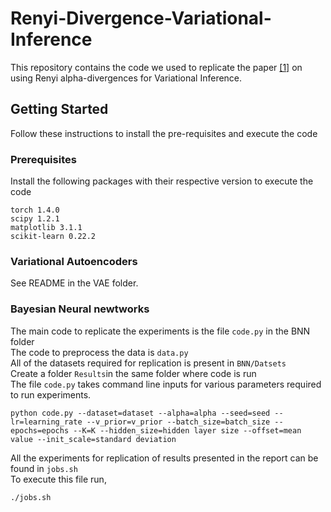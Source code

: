 # Renyi-Divergence-Variational-Inference

This repository contains the code we used to replicate the paper [[1]](https://arxiv.org/pdf/1602.02311.pdf) on using Renyi alpha-divergences for Variational Inference.

## Getting Started

Follow these instructions to install the pre-requisites and execute the code

### Prerequisites

Install the following packages with their respective version to execute the code
```
torch 1.4.0
scipy 1.2.1
matplotlib 3.1.1
scikit-learn 0.22.2
```
### Variational Autoencoders
See README in the VAE folder.

### Bayesian Neural newtworks

The main code to replicate the experiments is the file `code.py` in the BNN folder <br />
The code to preprocess the data is `data.py` <br />
All of the datasets required for replication is present in `BNN/Datsets`<br />
Create a folder `Results`in the same folder where code is run <br />
The file `code.py` takes command line inputs for various parameters required to run experiments.
```
python code.py --dataset=dataset --alpha=alpha --seed=seed --lr=learning_rate --v_prior=v_prior --batch_size=batch_size --epochs=epochs --K=K --hidden_size=hidden layer size --offset=mean value --init_scale=standard deviation
```
All the experiments for replication of results presented in the report can be found in `jobs.sh`<br />
To execute this file run,<br />
```
./jobs.sh
```



